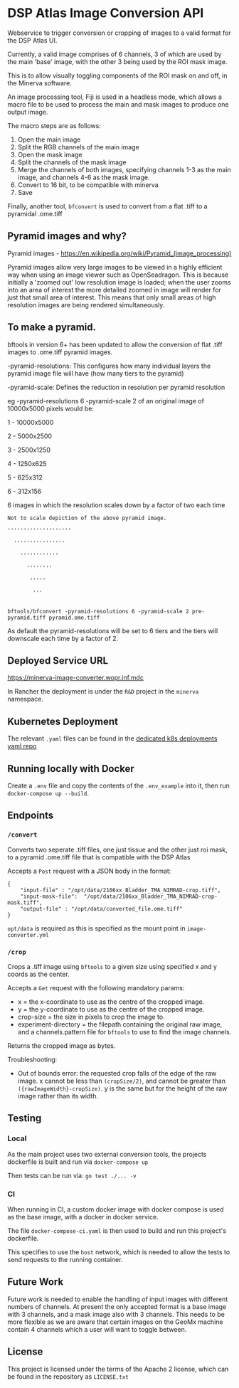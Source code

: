 # DSP Atlas Image Conversion API

Webservice to trigger conversion or cropping of images to a valid format for the DSP Atlas UI.

Currently, a valid image comprises of 6 channels, 3 of which are used by the main 'base' image, with the other 3 being used by the ROI mask image.

This is to allow visually toggling components of the ROI mask on and off, in the Minerva software.

An image processing tool, Fiji is used in a headless mode, which allows a macro file to be used to process the main and mask images to produce one output image.

The macro steps are as follows:

1) Open the main image
2) Split the RGB channels of the main image
3) Open the mask image
4) Split the channels of the mask image
5) Merge the channels of both images, specifying channels 1-3 as the main image, and channels 4-6 as the mask image.
6) Convert to 16 bit, to be compatible with minerva
7) Save

Finally, another tool, `bfconvert` is used to convert from a flat .tiff to a pyramidal .ome.tiff 

## Pyramid images and why?

Pyramid images - https://en.wikipedia.org/wiki/Pyramid_(image_processing)

Pyramid images allow very large images to be viewed in a highly efficient way when using an image viewer such as OpenSeadragon. 
This is because initially a 'zoomed out' low resolution image is loaded; when the user zooms into an area of interest the
more detailed zoomed in image will render for just that small area of interest. This means that only small areas of high 
resolution images are being rendered simultaneously.

## To make a pyramid.
bftools in version 6+ has been updated to allow the conversion of flat .tiff images to .ome.tiff pyramid images.

-pyramid-resolutions: This configures how many individual layers the pyramid image file will have (how many tiers to the pyramid)

-pyramid-scale: Defines the reduction in resolution per pyramid resolution

eg -pyramid-resolutions 6 -pyramid-scale 2 of an original image of 10000x5000 pixels would be:

1 - 10000x5000

2 - 5000x2500

3 - 2500x1250

4 - 1250x625

5 - 625x312

6 - 312x156

6 images in which the resolution scales down by a factor of two each time
```
Not to scale depiction of the above pyramid image.

''''''''''''''''''''

  ''''''''''''''''

    ''''''''''''

      ''''''''

       '''''

        '''
        
```
```
bftools/bfconvert -pyramid-resolutions 6 -pyramid-scale 2 pre-pyramid.tiff pyramid.ome.tiff
```
As default the pyramid-resolutions will be set to 6 tiers and the tiers will downscale each time by a factor of 2.

## Deployed Service URL

https://minerva-image-converter.wopr.inf.mdc

In Rancher the deployment is under the `R&D` project in the `minerva` namespace.

## Kubernetes Deployment

The relevant `.yaml` files can be found in the [dedicated k8s deployments yaml repo](https://gitlab.mdcatapult.io/devops/kubernetes-deployments-yaml)

## Running locally with Docker

Create a `.env` file and copy the contents of the `.env_example` into it, then run `docker-compose up --build`.

## Endpoints

### `/convert`
Converts two seperate .tiff files, one just tissue and the other just roi mask, to a pyramid .ome.tiff file that is 
compatible with the DSP Atlas

Accepts a `Post` request with a JSON body in the format:


```
{
    "input-file" : "/opt/data/2106xx_Bladder_TMA_NIMRAD-crop.tiff",
    "input-mask-file":  "/opt/data/2106xx_Bladder_TMA_NIMRAD-crop-mask.tiff",
    "output-file" : "/opt/data/converted_file.ome.tiff"
}
```

`opt/data` is required as this is specified as the mount point in `image-converter.yml`

### `/crop`
Crops a .tiff image using `bftools` to a given size using specified x and y coords as the center.

Accepts a `Get` request with the following mandatory params:

- x = the x-coordinate to use as the centre of the cropped image. 
- y = the y-coordinate to use as the centre of the cropped image.
- crop-size = the size in pixels to crop the image to.
- experiment-directory = the filepath containing the original raw image, and a channels.pattern file for `bftools` to use to find the image channels.

Returns the cropped image as bytes.

Troubleshooting:

- Out of bounds error: the requested crop falls of the edge of the raw image. x cannot be less than `(cropSize/2)`, and cannot be greater than `({rawImageWidth}-cropSize)`. y is the same but for the height of the raw image rather than its width.

## Testing

### Local

As the main project uses two external conversion tools, the projects dockerfile is built and run via `docker-compose up`

Then tests can be run via:
`go test ./... -v`

### CI 

When running in CI, a custom docker image with docker compose is used as the base image, with a docker in docker service.

The file `docker-compose-ci.yaml` is then used to build and run this project's dockerfile.

This specifies to use the `host` network, which is needed to allow the tests to send requests to the running container.

## Future Work

Future work is needed to enable the handling of input images with different numbers of channels. At present the only accepted
format is a base image with 3 channels, and a mask image also with 3 channels. This needs to be more flexible as we are aware
that certain images on the GeoMx machine contain 4 channels which a user will want to toggle between.

## License
This project is licensed under the terms of the Apache 2 license, which can be found in the repository as `LICENSE.txt`